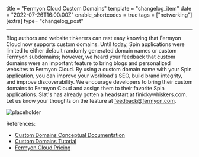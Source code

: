 title = "Fermyon Cloud Custom Domains"
template = "changelog_item"
date = "2022-07-26T16:00:00Z"
enable_shortcodes = true
tags = ["networking"]
[extra]
type= "changelog_post"

---

Blog authors and website tinkerers can rest easy knowing that Fermyon Cloud now supports custom domains. Until today, Spin applications were limited to either default randomly generated domain names or custom Fermyon subdomains; however, we heard your feedback that custom domains were an important feature to bring blogs and personalized websites to Fermyon Cloud. By using a custom domain name with your Spin application, you can improve your workload's SEO, build brand integrity, and improve discoverability. We encourage developers to bring their custom domains to Fermyon Cloud and assign them to their favorite Spin applications. Slat's has already gotten a headstart at finickywhiskers.com. Let us know your thoughts on the feature at [feedback@fermyon.com](mailto:feedback@fermyon.com). 

<img src="placeholder" alt="placeholder">

<!-- break -->

References:

- [Custom Domains Conceptual Documentation](custom-domains.md)
- [Custom Domains Tutorial](custom-domains-tutorial.md)
- [Fermyon Cloud Pricing](https://www.fermyon.com/pricing)
